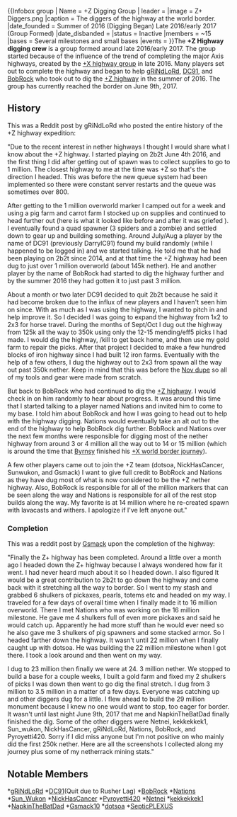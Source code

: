 {{Infobox group
| Name = +Z Digging Group
| leader =
|image = Z+ Diggers.png
|caption = The diggers of the highway at the world border.
|date_founded = Summer of 2016 (Digging Began) Late 2016/early 2017 (Group Formed)
|date_disbanded =
|status = Inactive
|members = ~15
|bases = Several milestones and small bases
|events =
}}The **+Z Highway digging crew** is a group formed around late 2016/early 2017. The group started because of the influence of the trend of completing the major Axis highways, created by the [+X highway group](https://2b2t.miraheze.org/wiki/%2BX_Digging_Group) in late 2016. Many players set out to complete the highway and began to help [gRiNdLoRd](https://2b2t.miraheze.org/wiki/gRiNdLoRd), [DC91](https://2b2t.miraheze.org/wiki/DC91), and [BobRock](https://2b2t.miraheze.org/wiki/BobRock) who took out to dig the [+Z highway](https://2b2t.miraheze.org/wiki/%2BZ_Axis_Highway) in the summer of 2016. The group has currently reached the border on June 9th, 2017.

## History
This was a Reddit post by gRiNdLoRd who posted the entire history of the +Z highway expedition:

"Due to the recent interest in nether highways I thought I would share what I know about the +Z highway. I started playing on 2b2t June 4th 2016, and the first thing I did after getting out of spawn was to collect supplies to go to 1 million. The closest highway to me at the time was +Z so that's the direction I headed. This was before the new queue system had been implemented so there were constant server restarts and the queue was sometimes over 800.

After getting to the 1 million overworld marker I camped out for a week and using a pig farm and carrot farm I stocked up on supplies and continued to head further out (here is what it looked like before and after it was griefed ). I eventually found a quad spawner (3 spiders and a zombie) and settled down to gear up and building something.  Around July/Aug a player by the name of DC91 (previously DarrylC91) found my build randomly (while I happened to be logged in) and we started talking. He told me that he had been playing on 2b2t since 2014, and at that time the +Z highway had been dug to just over 1 million overworld (about 145k nether). He and another player by the name of BobRock had started to dig the highway further and by the summer 2016 they had gotten it to just past 3 million.

About a month or two later DC91 decided to quit 2b2t because he said it had become broken due to the influx of new players and I haven't seen him on since.  With as much as I was using the highway, I wanted to pitch in and help improve it. So I decided I was going to expand the highway from 1x2 to 2x3 for horse travel. During the months of Sept/Oct I dug out the highway from 125k all the way to 350k using only the 12-15 mending/eff5 picks I had made. I would dig the highway, /kill to get back home, and then use my gold farm to repair the picks. After that project I decided to make a few hundred blocks of iron highway since I had built 12 iron farms. Eventually with the help of a few others, I dug the highway out to 2x3 from spawn all the way out past 350k nether. Keep in mind that this was before the [Nov dupe](https://2b2t.miraheze.org/wiki/11%2F11_Dupe) so all of my tools and gear were made from scratch.

But back to BobRock who had continued to dig the [+Z highway](https://2b2t.miraheze.org/wiki/%2BZ_Axis_Highway). I would check in on him randomly to hear about progress. It was around this time that I started talking to a player named Nations and invited him to come to my base. I told him about BobRock and how I was going to head out to help with the highway digging. Nations would eventually take an alt out to the end of the highway to help BobRock dig further. BobRock and Nations over the next few months were responsible for digging most of the nether highway from around 3 or 4 million all the way out to 14 or 15 million (which is around the time that [Byrnsy](https://2b2t.miraheze.org/wiki/Byrnsy) finished his [+X world border journey](https://2b2t.miraheze.org/wiki/%2BX_Digging_Group)).

A few other players came out to join the +Z team (dotsoa, NickHasCancer, Sunwukon, and Gsmack) I want to give full credit to BobRock and Nations as they have dug most of what is now considered to be the +Z nether highway. Also, BobRock is responsible for all of the million markers that can be seen along the way  and Nations is responsible for all of the rest stop builds along the way. My favorite is at 14 million where he re-created spawn with lavacasts and withers. I apologize if I've left anyone out."

### Completion
This was a reddit post by [Gsmack](https://2b2t.miraheze.org/wiki/Gsmack) upon the completion of the highway:

"Finally the Z+ highway has been completed. Around a little over a month ago I headed down the Z+ highway because I always wondered how far it went. I had never heard much about it so I headed down. I also figured It would be a great contribution to 2b2t to go down the highway and come back with it stretching all the way to border. So I went to my stash and grabbed 6 shulkers of pickaxes, pearls, totems etc and headed on my way. I traveled for a few days of overall time when I finally made it to 16 million overworld. There I met Nations who was working on the 16 million milestone. He gave me 4 shulkers full of even more pickaxes and said he would catch up. Apparently he had more stuff than he would ever need so he also gave me 3 shulkers of pig spawners and some stacked armor. So I headed farther down the highway. It wasn't until 22 million when I finally caught up with dotsoa. He was building the 22 million milestone when I got there. I took a look around and then went on my way.

I dug to 23 million then finally we were at 24. 3 million nether. We stopped to build a base for a couple weeks, I built a gold farm and fixed my 2 shulkers of picks I was down then went to go dig the final stretch. I dug from 3 million to 3.5 million in a matter of a few days. Everyone was catching up and other diggers dug for a little. I flew ahead to build the 29 million monument because I knew no one would want to stop, too eager for border. It wasn't until last night June 9th, 2017 that me and NapkinTheBatDad finally finished the dig. Some of the other diggers were Netnei, kekkekkek1, Sun_wukon, NickHasCancer, gRiNdLoRd, Nations, BobRock, and Pyroyetti420. Sorry if I did miss anyone but I'm not positive on who mainly did the first 250k nether. Here are all the screenshots I collected along my journey plus some of my netherrack mining stats."

## Notable Members
*[gRiNdLoRd](https://2b2t.miraheze.org/wiki/gRiNdLoRd)
*[DC91](https://2b2t.miraheze.org/wiki/DC91)(Quit due to Rusher Lag)
*[BobRock](https://2b2t.miraheze.org/wiki/BobRock)
*[Nations](https://2b2t.miraheze.org/wiki/Nations)
*[Sun_Wukon](https://2b2t.miraheze.org/wiki/Sun_Wukon)
*[NickHasCancer](https://2b2t.miraheze.org/wiki/NickHasCancer)
*[Pyroyetti420](https://2b2t.miraheze.org/wiki/Pyroyetti420)
*[Netnei](https://2b2t.miraheze.org/wiki/Netnei)
*[kekkekkek1](https://2b2t.miraheze.org/wiki/kekkekkek1)
*[NapkinTheBatDad](https://2b2t.miraheze.org/wiki/NapkinTheBatDad)
*[Gsmack10](https://2b2t.miraheze.org/wiki/Gsmack10)
*[dotsoa](https://2b2t.miraheze.org/wiki/dotsoa)
*[SepticPLEXUS](https://2b2t.miraheze.org/wiki/SepticPLEXUS)